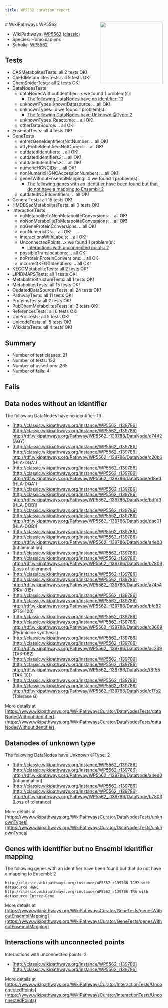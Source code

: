 ```yaml
---
title: WP5562 curation report
---
```


<img style="float: right; width: 200px" src="https://upload.wikimedia.org/wikipedia/commons/thumb/8/83/Wplogo_with_text_500.png/640px-Wplogo_with_text_500.png" />
# WikiPathways WP5562

* WikiPathways: [WP5562](https://wikipathways.org/pathways/WP5562) ([classic](https://classic.wikipathways.org/instance/WP5562))
* Species: Homo sapiens
* Scholia: [WP5562](https://scholia.toolforge.org/wikipathways/WP5562)
## Tests
* CASMetabolitesTests: all 2 tests OK!
* ChEBIMetabolitesTests: all 5 tests OK!
* ChemSpiderTests: all 2 tests OK!
* DataNodesTests
    * dataNodesWithoutIdentifier: .x we found 1 problem(s):
        * [The following DataNodes have no identifier: 13](#8792c493)
    * unknownTypes_knownDatasource: .. all OK!
    * unknownTypes: .x we found 1 problem(s):
        * [The following DataNodes have Unknown @Type: 2](#839973e0)
    * unknownTypes_Reactome: .. all OK!
    * otherDataSource: .. all OK!
* EnsemblTests: all 4 tests OK!
* GeneTests
    * entrezGeneIdentifiersNotNumber: .. all OK!
    * affyProbeIdentifiersNotCorrect: .. all OK!
    * outdatedIdentifiers: .. all OK!
    * outdatedIdentifiers2: .. all OK!
    * outdatedIdentifiers3: .. all OK!
    * numericHGNCIDs: .. all OK!
    * nonNumericHGNCAccessionNumbers: .. all OK!
    * genesWithoutEnsemblMapping: .x we found 1 problem(s):
        * [The following genes with an identifier have been found but that do not have a mapping to Ensembl: 2](#40286d84)
    * outdatedNCBIIdentifiers: .. all OK!
* GeneralTests: all 15 tests OK!
* HMDBSecMetabolitesTests: all 3 tests OK!
* InteractionTests
    * noMetaboliteToNonMetaboliteConversions: .. all OK!
    * noNonMetaboliteToMetaboliteConversions: .. all OK!
    * noGeneProteinConversions: .. all OK!
    * nonNumericIDs: .. all OK!
    * interactionsWithLabels: .. all OK!
    * UnconnectedPoints: .x we found 1 problem(s):
        * [Interactions with unconnected points: 2](#35a61ada)
    * possibleTranslocations: .. all OK!
    * noProteinProteinConversions: .. all OK!
    * incorrectKEGGIdentifiers: .. all OK!
* KEGGMetaboliteTests: all 2 tests OK!
* LIPIDMAPSTests: all 1 tests OK!
* MetaboliteStructureTests: all 1 tests OK!
* MetabolitesTests: all 15 tests OK!
* OudatedDataSourcesTests: all 24 tests OK!
* PathwayTests: all 11 tests OK!
* ProteinsTests: all 2 tests OK!
* PubChemMetabolitesTests: all 3 tests OK!
* ReferencesTests: all 6 tests OK!
* UniProtTests: all 5 tests OK!
* UnicodeTests: all 5 tests OK!
* WikidataTests: all 4 tests OK!


## Summary

* Number of test classes: 21
* Number of tests: 133
* Number of assertions: 265
* Number of fails: 4

## Fails

<a name="8792c493" />

## Data nodes without an identifier

The following DataNodes have no identifier: 13

* [http://classic.wikipathways.org/instance/WP5562_r139786](http://classic.wikipathways.org/instance/WP5562_r139786) http://rdf.wikipathways.org/Pathway/WP5562_r139786/DataNode/e7442 (AGY)
* [http://classic.wikipathways.org/instance/WP5562_r139786](http://classic.wikipathways.org/instance/WP5562_r139786) http://rdf.wikipathways.org/Pathway/WP5562_r139786/DataNode/c20b6 (HLA-DQA1)
* [http://classic.wikipathways.org/instance/WP5562_r139786](http://classic.wikipathways.org/instance/WP5562_r139786) http://rdf.wikipathways.org/Pathway/WP5562_r139786/DataNode/e18ed (HLA-DQA1)
* [http://classic.wikipathways.org/instance/WP5562_r139786](http://classic.wikipathways.org/instance/WP5562_r139786) http://rdf.wikipathways.org/Pathway/WP5562_r139786/DataNode/bdfd3 (HLA-DQB1)
* [http://classic.wikipathways.org/instance/WP5562_r139786](http://classic.wikipathways.org/instance/WP5562_r139786) http://rdf.wikipathways.org/Pathway/WP5562_r139786/DataNode/dac01 (HLA-DQB1)
* [http://classic.wikipathways.org/instance/WP5562_r139786](http://classic.wikipathways.org/instance/WP5562_r139786) http://rdf.wikipathways.org/Pathway/WP5562_r139786/DataNode/a4ed0 (Inflammation)
* [http://classic.wikipathways.org/instance/WP5562_r139786](http://classic.wikipathways.org/instance/WP5562_r139786) http://rdf.wikipathways.org/Pathway/WP5562_r139786/DataNode/b7803 (Loss of 
tolerance)
* [http://classic.wikipathways.org/instance/WP5562_r139786](http://classic.wikipathways.org/instance/WP5562_r139786) http://rdf.wikipathways.org/Pathway/WP5562_r139786/DataNode/a7454 (PRV-015)
* [http://classic.wikipathways.org/instance/WP5562_r139786](http://classic.wikipathways.org/instance/WP5562_r139786) http://rdf.wikipathways.org/Pathway/WP5562_r139786/DataNode/bfc82 (PTG-100)
* [http://classic.wikipathways.org/instance/WP5562_r139786](http://classic.wikipathways.org/instance/WP5562_r139786) http://rdf.wikipathways.org/Pathway/WP5562_r139786/DataNode/c3669 (Pyrimidine
synthesis)
* [http://classic.wikipathways.org/instance/WP5562_r139786](http://classic.wikipathways.org/instance/WP5562_r139786) http://rdf.wikipathways.org/Pathway/WP5562_r139786/DataNode/ac239 (TAK-062)
* [http://classic.wikipathways.org/instance/WP5562_r139786](http://classic.wikipathways.org/instance/WP5562_r139786) http://rdf.wikipathways.org/Pathway/WP5562_r139786/DataNode/f8f55 (TAK-101)
* [http://classic.wikipathways.org/instance/WP5562_r139786](http://classic.wikipathways.org/instance/WP5562_r139786) http://rdf.wikipathways.org/Pathway/WP5562_r139786/DataNode/c17b2 (Tolerase G)


More details at [https://www.wikipathways.org/WikiPathwaysCurator/DataNodesTests/dataNodesWithoutIdentifier](https://www.wikipathways.org/WikiPathwaysCurator/DataNodesTests/dataNodesWithoutIdentifier)

<a name="839973e0" />

## Datanodes of unknown type

The following DataNodes have Unknown @Type: 2

* [http://classic.wikipathways.org/instance/WP5562_r139786](http://classic.wikipathways.org/instance/WP5562_r139786) http://rdf.wikipathways.org/Pathway/WP5562_r139786/DataNode/a4ed0 (Inflammation)
* [http://classic.wikipathways.org/instance/WP5562_r139786](http://classic.wikipathways.org/instance/WP5562_r139786) http://rdf.wikipathways.org/Pathway/WP5562_r139786/DataNode/b7803 (Loss of 
tolerance)


More details at [https://www.wikipathways.org/WikiPathwaysCurator/DataNodesTests/unknownTypes](https://www.wikipathways.org/WikiPathwaysCurator/DataNodesTests/unknownTypes)

<a name="40286d84" />

## Genes with identifier but no Ensembl identifier mapping

The following genes with an identifier have been found but that do not have a mapping to Ensembl: 2
```
http://classic.wikipathways.org/instance/WP5562_r139786 TGM2 with datasource HGNC
http://classic.wikipathways.org/instance/WP5562_r139786 TRA with datasource Entrez Gene
```

More details at [https://www.wikipathways.org/WikiPathwaysCurator/GeneTests/genesWithoutEnsemblMapping](https://www.wikipathways.org/WikiPathwaysCurator/GeneTests/genesWithoutEnsemblMapping)

<a name="35a61ada" />

## Interactions with unconnected points

Interactions with unconnected points: 2

* [http://classic.wikipathways.org/instance/WP5562_r139786](http://classic.wikipathways.org/instance/WP5562_r139786)


More details at [https://www.wikipathways.org/WikiPathwaysCurator/InteractionTests/UnconnectedPoints](https://www.wikipathways.org/WikiPathwaysCurator/InteractionTests/UnconnectedPoints)

